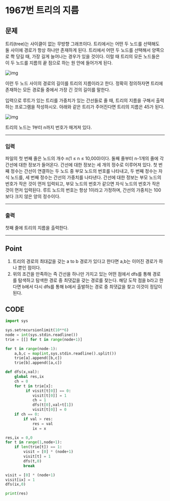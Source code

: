 # 1967번 트리의 지름



## 문제

트리(tree)는 사이클이 없는 무방향 그래프이다. 트리에서는 어떤 두 노드를 선택해도 둘 사이에 경로가 항상 하나만 존재하게 된다. 트리에서 어떤 두 노드를 선택해서 양쪽으로 쫙 당길 때, 가장 길게 늘어나는 경우가 있을 것이다. 이럴 때 트리의 모든 노드들은 이 두 노드를 지름의 끝 점으로 하는 원 안에 들어가게 된다.

![img](1967번.assets/ttrrtrtr.png)

이런 두 노드 사이의 경로의 길이를 트리의 지름이라고 한다. 정확히 정의하자면 트리에 존재하는 모든 경로들 중에서 가장 긴 것의 길이를 말한다.

입력으로 루트가 있는 트리를 가중치가 있는 간선들로 줄 때, 트리의 지름을 구해서 출력하는 프로그램을 작성하시오. 아래와 같은 트리가 주어진다면 트리의 지름은 45가 된다.

![img](1967번.assets/tttttt.png)

트리의 노드는 1부터 n까지 번호가 매겨져 있다.

---

### 입력



파일의 첫 번째 줄은 노드의 개수 n(1 ≤ n ≤ 10,000)이다. 둘째 줄부터 n-1개의 줄에 각 간선에 대한 정보가 들어온다. 간선에 대한 정보는 세 개의 정수로 이루어져 있다. 첫 번째 정수는 간선이 연결하는 두 노드 중 부모 노드의 번호를 나타내고, 두 번째 정수는 자식 노드를, 세 번째 정수는 간선의 가중치를 나타낸다. 간선에 대한 정보는 부모 노드의 번호가 작은 것이 먼저 입력되고, 부모 노드의 번호가 같으면 자식 노드의 번호가 작은 것이 먼저 입력된다. 루트 노드의 번호는 항상 1이라고 가정하며, 간선의 가중치는 100보다 크지 않은 양의 정수이다.

---

### 출력



첫째 줄에 트리의 지름을 출력한다.

---

## Point



1. 트리의 경로의 최대값을 갖는 a to b 경로가 있다고 한다면 a,b는 이어진 경로가 하나 뿐인 점이다.
1. 위의 조건을 만족하는 즉 간선을 하나만 가지고 있는 어떤 점에서 dfs를 통해 경로를 탐색하고 탐색한 경로 중 최댓값을 갖는 경로를 찾는다. 해당 도착 점을 b라고 한다면 b에서 다시 dfs를 통해 b에서 출발하는 경로 중 최댓값을 찾고 이것이 정답이 된다.



## CODE

```python
import sys

sys.setrecursionlimit(10**6)
node = int(sys.stdin.readline())
trie = [[] for t in range(node+1)]

for t in range(node-1):
    a,b,c = map(int,sys.stdin.readline().split())
    trie[a].append([b,c])
    trie[b].append([a,c])

def dfs(x,val):
    global res,ix
    ch = 0
    for t in trie[x]:
         if visit[t[0]] == 0:
            visit[t[0]] = 1
            ch = 1
            dfs(t[0],val+t[1])
            visit[t[0]] = 0
    if ch == 0:
        if val > res:
            res = val
            ix = x

res,ix = 0,0
for t in range(1,node+1):
    if len(trie[t]) == 1:
        visit = [0] * (node+1)
        visit[t] = 1
        dfs(t,0)
        break

visit = [0] * (node+1)
visit[ix] = 1
dfs(ix,0)

print(res)
```

